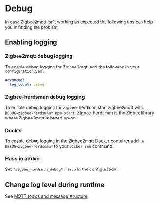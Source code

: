 ---
---
# Debug

In case Zigbee2mqtt isn't working as expected the following tips can help you in finding the problem.

## Enabling logging

### Zigbee2mqtt debug logging
To enable debug logging for Zigbee2mqtt add the following in your `configuration.yaml`

```yaml
advanced:
  log_level: debug
```

### Zigbee-herdsman debug logging
To enable debug logging for Zigbee-herdman start zigbee2mqtt with: `DEBUG=zigbee-herdsman* npm start`. Zigbee-herdsman is the Zigbee library where Zigbee2mqtt is based up-on

### Docker
To enable debug logging in the Zigbee2mqtt Docker container add `-e DEBUG=zigbee-herdsman*` to your `docker run` command.

### Hass.io addon
Set `"zigbee_herdsman_debug": true` in the configuration.

## Change log level during runtime
See [MQTT topics and message structure](../information/mqtt_topics_and_message_structure.md)